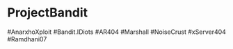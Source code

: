 # ProjectBandit
#AnarxhoXploit
#Bandit.IDiots
#AR404
#Marshall
#NoiseCrust
#xServer404
#Ramdhani07


